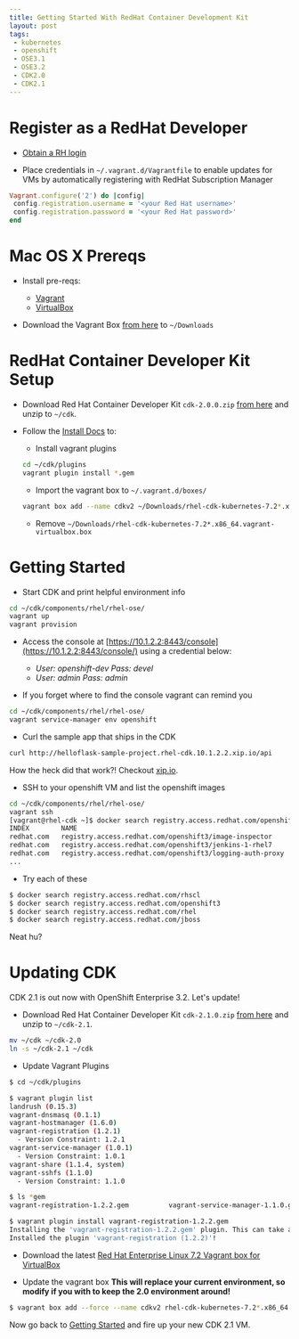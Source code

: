 ```yaml
---
title: Getting Started With RedHat Container Development Kit
layout: post
tags:
 - kubernetes
 - openshift
 - OSE3.1
 - OSE3.2
 - CDK2.0
 - CDK2.1
---
```


# Register as a RedHat Developer #

- [Obtain a RH login](http://developers.redhat.com/)

- Place credentials in `~/.vagrant.d/Vagrantfile` to enable updates for VMs by automatically registering with RedHat Subscription Manager

```ruby
Vagrant.configure('2') do |config|
 config.registration.username = '<your Red Hat username>'
 config.registration.password = '<your Red Hat password>'
end
```

# Mac OS X Prereqs #

- Install pre-reqs:
    - [Vagrant](https://www.vagrantup.com/)
    - [VirtualBox](https://www.virtualbox.org/wiki/Downloads)

- Download the Vagrant Box [from here](http://developers.redhat.com/products/cdk/get-started/) to `~/Downloads`

# RedHat Container Developer Kit Setup #

- Download Red Hat Container Developer Kit `cdk-2.0.0.zip` [from here](http://developers.redhat.com/downloads/) and unzip to `~/cdk`.

- Follow the [Install Docs](https://access.redhat.com/documentation/en/red-hat-enterprise-linux-atomic-host/version-7/container-development-kit-installation-guide/) to:

    - Install vagrant plugins

    ```bash
    cd ~/cdk/plugins
    vagrant plugin install *.gem
    ```

    - Import the vagrant box to `~/.vagrant.d/boxes/`

    ```bash
    vagrant box add --name cdkv2 ~/Downloads/rhel-cdk-kubernetes-7.2*.x86_64.vagrant-virtualbox.box
    ```

    - Remove `~/Downloads/rhel-cdk-kubernetes-7.2*.x86_64.vagrant-virtualbox.box`

# Getting Started #

- Start CDK and print helpful environment info

```bash
cd ~/cdk/components/rhel/rhel-ose/
vagrant up
vagrant provision
```

- Access the console at [https://10.1.2.2:8443/console](https://10.1.2.2:8443/console/) using a credential below:
  - *User:* _openshift-dev_ *Pass:* _devel_
  - *User:* _admin_ *Pass:* _admin_

- If you forget where to find the console vagrant can remind you

```bash
cd ~/cdk/components/rhel/rhel-ose/
vagrant service-manager env openshift
```

- Curl the sample app that ships in the CDK

```bash
curl http://helloflask-sample-project.rhel-cdk.10.1.2.2.xip.io/api
```

How the heck did that work?! Checkout [xip.io](http://xip.io).

- SSH to your openshift VM and list the openshift images

```bash
cd ~/cdk/components/rhel/rhel-ose/
vagrant ssh
[vagrant@rhel-cdk ~]$ docker search registry.access.redhat.com/openshift3
INDEX        NAME                                                              DESCRIPTION                                     STARS     OFFICIAL   AUTOMATED
redhat.com   registry.access.redhat.com/openshift3/image-inspector             Image Inspector can extract the RPM compos...   0
redhat.com   registry.access.redhat.com/openshift3/jenkins-1-rhel7             Jenkins image which can be used to set up ...   0
redhat.com   registry.access.redhat.com/openshift3/logging-auth-proxy          Container used to enable authorization and...   0
...
```

- Try each of these

```bash
$ docker search registry.access.redhat.com/rhscl
$ docker search registry.access.redhat.com/openshift3
$ docker search registry.access.redhat.com/rhel
$ docker search registry.access.redhat.com/jboss
```

Neat hu?

# Updating CDK #

CDK 2.1 is out now with OpenShift Enterprise 3.2. Let's update!


- Download Red Hat Container Developer Kit `cdk-2.1.0.zip` [from here](http://developers.redhat.com/downloads/) and unzip to `~/cdk-2.1`.

```bash
mv ~/cdk ~/cdk-2.0
ln -s ~/cdk-2.1 ~/cdk
```

- Update Vagrant Plugins

```bash
$ cd ~/cdk/plugins

$ vagrant plugin list
landrush (0.15.3)
vagrant-dnsmasq (0.1.1)
vagrant-hostmanager (1.6.0)
vagrant-registration (1.2.1)
  - Version Constraint: 1.2.1
vagrant-service-manager (1.0.1)
  - Version Constraint: 1.0.1
vagrant-share (1.1.4, system)
vagrant-sshfs (1.1.0)
  - Version Constraint: 1.1.0

$ ls *gem
vagrant-registration-1.2.2.gem          vagrant-service-manager-1.1.0.gem       vagrant-sshfs-1.1.0.gem

$ vagrant plugin install vagrant-registration-1.2.2.gem
Installing the 'vagrant-registration-1.2.2.gem' plugin. This can take a few minutes...
Installed the plugin 'vagrant-registration (1.2.2)'!
```

- Download the latest [Red Hat Enterprise Linux 7.2 Vagrant box for VirtualBox](http://developers.redhat.com/products/cdk/get-started/)

- Update the vagrant box **This will replace your current environment, so modify if you with to keep the 2.0 environment around!**

```bash
$ vagrant box add --force --name cdkv2 rhel-cdk-kubernetes-7.2*.x86_64.vagrant-virtualbox.box
```

Now go back to [Getting Started](#getting-started) and fire up your new CDK 2.1 VM.
